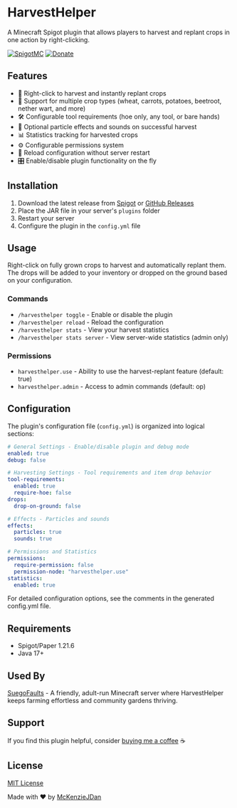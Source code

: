 # HarvestHelper

A Minecraft Spigot plugin that allows players to harvest and replant crops in one action by right-clicking.

[![SpigotMC](https://img.shields.io/badge/SpigotMC-HarvestHelper-orange)](https://www.spigotmc.org/resources/harvesthelper.122863/)
[![Donate](https://img.shields.io/badge/Donate-PayPal-blue.svg)](https://www.paypal.com/paypalme/mckenzio)

## Features

* 🌾 Right-click to harvest and instantly replant crops
* 🌱 Support for multiple crop types (wheat, carrots, potatoes, beetroot, nether wart, and more)
* 🛠️ Configurable tool requirements (hoe only, any tool, or bare hands)
* 💫 Optional particle effects and sounds on successful harvest
* 📊 Statistics tracking for harvested crops
* ⚙️ Configurable permissions system
* 🔄 Reload configuration without server restart
* 🎛️ Enable/disable plugin functionality on the fly

## Installation

1. Download the latest release from [Spigot](https://www.spigotmc.org/resources/harvesthelper.122863/) or [GitHub Releases](https://github.com/McKenzieJDan/HarvestHelper/releases)
2. Place the JAR file in your server's `plugins` folder
3. Restart your server
4. Configure the plugin in the `config.yml` file

## Usage

Right-click on fully grown crops to harvest and automatically replant them. The drops will be added to your inventory or dropped on the ground based on your configuration.

### Commands

* `/harvesthelper toggle` - Enable or disable the plugin
* `/harvesthelper reload` - Reload the configuration
* `/harvesthelper stats` - View your harvest statistics
* `/harvesthelper stats server` - View server-wide statistics (admin only)

### Permissions

* `harvesthelper.use` - Ability to use the harvest-replant feature (default: true)
* `harvesthelper.admin` - Access to admin commands (default: op)

## Configuration

The plugin's configuration file (`config.yml`) is organized into logical sections:

```yaml
# General Settings - Enable/disable plugin and debug mode
enabled: true
debug: false

# Harvesting Settings - Tool requirements and item drop behavior
tool-requirements:
  enabled: true
  require-hoe: false
drops:
  drop-on-ground: false

# Effects - Particles and sounds
effects:
  particles: true
  sounds: true

# Permissions and Statistics
permissions:
  require-permission: false
  permission-node: "harvesthelper.use"
statistics:
  enabled: true
```

For detailed configuration options, see the comments in the generated config.yml file.

## Requirements

- Spigot/Paper 1.21.6
- Java 17+

## Used By

[SuegoFaults](https://suegofaults.com) - A friendly, adult-run Minecraft server where HarvestHelper keeps farming effortless and community gardens thriving.


## Support

If you find this plugin helpful, consider [buying me a coffee](https://www.paypal.com/paypalme/mckenzio) ☕

## License

[MIT License](LICENSE)

Made with ❤️ by [McKenzieJDan](https://github.com/McKenzieJDan)
